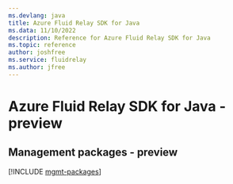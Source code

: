 ```yaml
---
ms.devlang: java
title: Azure Fluid Relay SDK for Java
ms.data: 11/10/2022
description: Reference for Azure Fluid Relay SDK for Java
ms.topic: reference
author: joshfree
ms.service: fluidrelay
ms.author: jfree
---
```

# Azure Fluid Relay SDK for Java - preview

## Management packages - preview
[!INCLUDE [mgmt-packages](fluid-relay-mgmt-index.md)]